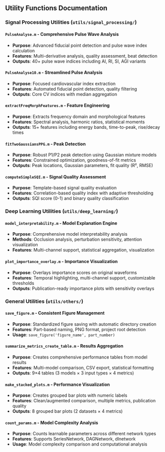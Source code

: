 ## Utility Functions Documentation

### Signal Processing Utilities (`utils/signal_processing/`)

#### `PulseAnalyse.m` - Comprehensive Pulse Wave Analysis
- **Purpose**: Advanced fiducial point detection and pulse wave index calculation
- **Features**: Multi-derivative analysis, quality assessment, beat detection
- **Outputs**: 40+ pulse wave indices including AI, RI, SI, AGI variants

#### `PulseAnalyse10.m` - Streamlined Pulse Analysis  
- **Purpose**: Focused cardiovascular index extraction
- **Features**: Automated fiducial point detection, quality filtering
- **Outputs**: Core CV indices with median aggregation

#### `extractFreqMorphFeatures.m` - Feature Engineering
- **Purpose**: Extracts frequency domain and morphological features
- **Features**: Spectral analysis, harmonic ratios, statistical moments
- **Outputs**: 15+ features including energy bands, time-to-peak, rise/decay times

#### `fitTwoGaussiansPPG.m` - Peak Detection
- **Purpose**: Robust P1/P2 peak detection using Gaussian mixture models
- **Features**: Constrained optimization, goodness-of-fit metrics
- **Outputs**: Peak locations, Gaussian parameters, fit quality (R², RMSE)

#### `computeSimpleSQI.m` - Signal Quality Assessment
- **Purpose**: Template-based signal quality evaluation
- **Features**: Correlation-based quality index with adaptive thresholding
- **Outputs**: SQI score (0-1) and binary quality classification

### Deep Learning Utilities (`utils/deep_learning/`)

#### `model_interpretability.m` - Model Explanation Engine
- **Purpose**: Comprehensive model interpretability analysis
- **Methods**: Occlusion analysis, perturbation sensitivity, attention visualization
- **Features**: Multi-channel support, statistical aggregation, visualization

#### `plot_importance_overlay.m` - Importance Visualization
- **Purpose**: Overlays importance scores on original waveforms
- **Features**: Temporal highlighting, multi-channel support, customizable thresholds
- **Outputs**: Publication-ready importance plots with sensitivity overlays

### General Utilities (`utils/others/`)

#### `save_figure.m` - Consistent Figure Management
- **Purpose**: Standardized figure saving with automatic directory creation
- **Features**: Part-based naming, PNG format, project root detection
- **Usage**: `save_figure('figure_name', part_number)`

#### `summarize_metrics_create_table.m` - Results Aggregation
- **Purpose**: Creates comprehensive performance tables from model results
- **Features**: Multi-model comparison, CSV export, statistical formatting
- **Outputs**: 9×4 tables (3 models × 3 input types × 4 metrics)

#### `make_stacked_plots.m` - Performance Visualization
- **Purpose**: Creates grouped bar plots with numeric labels
- **Features**: Clean/augmented comparison, multiple metrics, publication quality
- **Outputs**: 8 grouped bar plots (2 datasets × 4 metrics)

#### `count_params.m` - Model Complexity Analysis
- **Purpose**: Counts learnable parameters across different network types
- **Features**: Supports SeriesNetwork, DAGNetwork, dlnetwork
- **Usage**: Model complexity comparison and computational analysis